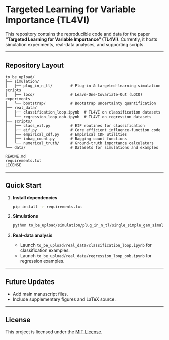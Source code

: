 # Targeted Learning for Variable Importance (TL4VI)

This repository contains the reproducible code and data for the paper **“Targeted Learning for Variable Importance” (TL4VI)**. Currently, it hosts simulation experiments, real-data analyses, and supporting scripts. 

---

## Repository Layout

```
to_be_upload/
├── simulation/
│   ├── plug_in_n_tl/        # Plug‑in & targeted‑learning simulation scripts
│   ├── loco/                # Leave‑One‑Covariate‑Out (LOCO) experiments
│   └── bootstrap/           # Bootstrap uncertainty quantification
├── real_data/
│   ├── classification_loop.ipynb  # TL4VI on classification datasets
│   └── regression_loop_oob.ipynb  # TL4VI on regression datasets
├── scripts/
│   ├── class_eif.py         # EIF routines for classification
│   ├── eif.py               # Core efficient influence‑function code
│   ├── empirical_cdf.py     # Empirical CDF utilities
│   ├── inbag_count.py       # Bagging count functions
│   └── numerical_truth/     # Ground‑truth importance calculators
└── data/                    # Datasets for simulations and examples

README.md
requirements.txt
LICENSE
```

---

## Quick Start

1. **Install dependencies**

   ```bash
   pip install -r requirements.txt
   ```

2. **Simulations**

   ```bash
   python to_be_upload/simulation/plug_in_n_tl/single_simple_gam_simulation_wvar_all_e3.py
   ```

3. **Real‑data analysis**

   * Launch `to_be_upload/real_data/classification_loop.ipynb` for classification examples.
   * Launch `to_be_upload/real_data/regression_loop_oob.ipynb` for regression examples.

---

## Future Updates

* Add main manuscript files.
* Include supplementary figures and LaTeX source.

---

## License

This project is licensed under the [MIT License](LICENSE).

